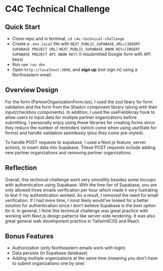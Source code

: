 # C4C Technical Challenge



## Quick Start
- Clone repo and in terminal, `cd c4c-technical-challenge`
- Create a `.env.local` file with 
   `NEXT_PUBLIC_SUPABASE_URL=[INSERT SUPABASE PROJECT URL]`
   `NEXT_PUBLIC_SUPABASE_ANON_KEY=[INSERT SUPABASE PROJECT API ANON KEY]` (I resubmitted Google form with API keys)
- Run `npm run dev` 
- Open `http://localhost:3000`, and **sign up**  (not sign in)  using a Northeastern email. 



## Overview Design
For the form (PartnerOrganizationForm.tsx), I used the zod libary for form validation and the form from the Shadcn component library (along with their input/checkbox components). In addition, I used the useFieldArray hook to allow users to input data for multiple partner organizations before submitting. I personally enjoy using these libraries for creating forms since they reduce the number of rerenders (which come when using useState for forms) and handle validation seemlessly (plus they come pre-styled). 

To handle POST requests to supabase, I used a Next.js feature, server actions, to insert data into Supabase. These POST requests include adding new partner organizations and removing partner organizations. 

## Reflection
Overall, this technical challenge went very smoothly besides some hiccups with authentication using Supabase. With the free tier of Supabase, you are only allowed three emails verification per hour which made it very fustrating to test if my authentication worked. As a result, I removed the need for email verification. If I had more time, I most likely would've looked for a better solution for authentication since I don't believe Supabase is the best option for it. In general, I think this technical challenge was great practice with working with Next.js design patterns like server-side rendering. It was also great general web development practice in TailwindCSS and React. 


## Bonus Features
- Authorization (only Northeastern emails work with login)
- Data persists (in Supabase database)
- Adding multiple organizations at the same time (meaning you don't have to submit organizations one by one)
`
